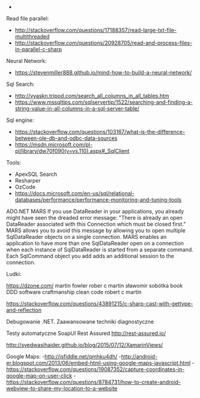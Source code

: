 -




Read file parallel:
- http://stackoverflow.com/questions/17188357/read-large-txt-file-multithreaded
- http://stackoverflow.com/questions/20928705/read-and-process-files-in-parallel-c-sharp

Neural Network:
- https://stevenmiller888.github.io/mind-how-to-build-a-neural-network/

Sql Search:
- http://vyaskn.tripod.com/search_all_columns_in_all_tables.htm
- https://www.mssqltips.com/sqlservertip/1522/searching-and-finding-a-string-value-in-all-columns-in-a-sql-server-table/

Sql engine:
- https://stackoverflow.com/questions/103167/what-is-the-difference-between-ole-db-and-odbc-data-sources
- https://msdn.microsoft.com/pl-pl/library/dw70f090(v=vs.110).aspx#_SqlClient

Tools:
- ApexSQL Search
- Resharper
- OzCode
- https://docs.microsoft.com/en-us/sql/relational-databases/performance/performance-monitoring-and-tuning-tools


ADO.NET MARS
If you use DataReader in your applications, you already might have seen the dreaded error message: "There is already an open DataReader associated with this Connection which must be closed first." MARS allows you to avoid this message by allowing you to open multiple SqlDataReader objects on a single connection. MARS enables an application to have more than one SqlDataReader open on a connection when each instance of SqlDataReader is started from a separate command. Each SqlCommand object you add adds an additional session to the connection.

Ludki:

https://dzone.com/
martin fowler
rober c martin
sławomir sobótka
book DDD
software craftmanship
clean code robert c martin


https://stackoverflow.com/questions/43891215/c-sharp-cast-with-gettype-and-reflection

Debugowanie .NET. Zaawansowane techniki diagnostyczne

Testy automatyczne
SoapUI
Rest Assured http://rest-assured.io/


http://syedwasihaider.github.io/blog/2015/07/12/XamarinViews/


Google Maps:
-http://jsfiddle.net/qmhku4dh/
-http://android-er.blogspot.com/2013/06/embed-html-using-google-maps-javascript.html
-https://stackoverflow.com/questions/19087352/capture-coordinates-in-google-map-on-user-click
-https://stackoverflow.com/questions/8784731/how-to-create-android-webview-to-share-my-location-to-a-website
